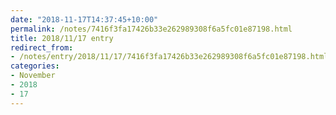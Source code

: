 ```yaml
---
date: "2018-11-17T14:37:45+10:00"
permalink: /notes/7416f3fa17426b33e262989308f6a5fc01e87198.html
title: 2018/11/17 entry
redirect_from:
- /notes/entry/2018/11/17/7416f3fa17426b33e262989308f6a5fc01e87198.html
categories:
- November
- 2018
- 17
---
```

